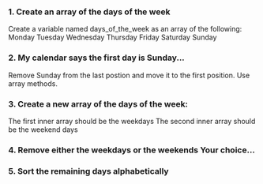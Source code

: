 ### 1. Create an array of the days of the week

Create a variable named days_of_the_week as an array of the following:
Monday
Tuesday
Wednesday
Thursday
Friday
Saturday
Sunday
### 2. My calendar says the first day is Sunday...

Remove Sunday from the last postion and move it to the first position. Use array methods.
### 3. Create a new array of the days of the week:

The first inner array should be the weekdays
The second inner array should be the weekend days
### 4. Remove either the weekdays or the weekends Your choice...

### 5. Sort the remaining days alphabetically